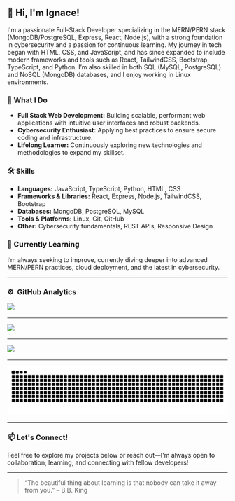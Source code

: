 ## 👋 Hi, I'm Ignace!

I'm a passionate Full-Stack Developer specializing in the MERN/PERN stack (MongoDB/PostgreSQL, Express, React, Node.js), with a strong foundation in cybersecurity and a passion for continuous learning. My journey in tech began with HTML, CSS, and JavaScript, and has since expanded to include modern frameworks and tools such as React, TailwindCSS, Bootstrap, TypeScript, and Python. I’m also skilled in both SQL (MySQL, PostgreSQL) and NoSQL (MongoDB) databases, and I enjoy working in Linux environments.

### 🚀 What I Do
- **Full Stack Web Development:** Building scalable, performant web applications with intuitive user interfaces and robust backends.
- **Cybersecurity Enthusiast:** Applying best practices to ensure secure coding and infrastructure.
- **Lifelong Learner:** Continuously exploring new technologies and methodologies to expand my skillset.

### 🛠️ Skills
- **Languages:** JavaScript, TypeScript, Python, HTML, CSS
- **Frameworks & Libraries:** React, Express, Node.js, TailwindCSS, Bootstrap
- **Databases:** MongoDB, PostgreSQL, MySQL
- **Tools & Platforms:** Linux, Git, GitHub
- **Other:** Cybersecurity fundamentals, REST APIs, Responsive Design

### 🌱 Currently Learning
I’m always seeking to improve, currently diving deeper into advanced MERN/PERN practices, cloud deployment, and the latest in cybersecurity.

---


### ⚙️ &nbsp;GitHub Analytics
<img height="180em" src="https://github-readme-stats-eight-theta.vercel.app/api?username=Igna73M&show_icons=true&theme=algolia&include_all_commits=true&count_private=true"/>

<!--
<p>&nbsp;<img align="center" src="https://github-readme-stats-eight-theta.vercel.app/api?username=Igna73M&show_icons=true&locale=en&theme=angolia&include_all_commits=true&count_private=true"/></p>
-->
---

<img src="https://github-readme-streak-stats.herokuapp.com/?user=Igna73M&theme=tokyonight" />

---

<img src="https://github-readme-stats.vercel.app/api/top-langs/?username=Igna73M&layout=compact&theme=tokyonight" />

---

<!-- 
![GitHub Snake Animation](https://raw.githubusercontent.com/Igna73M/Igna73M/output/github-contribution-grid-snake.svg)
-->

![GitHub Snake Animation - Dark](https://raw.githubusercontent.com/Igna73M/Igna73M/output/github-contribution-grid-snake-dark.svg)

---

### 📫 Let's Connect!
Feel free to explore my projects below or reach out—I'm always open to collaboration, learning, and connecting with fellow developers!

---

> “The beautiful thing about learning is that nobody can take it away from you.” – B.B. King

